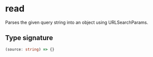 # read

Parses the given query string into an object using URLSearchParams.

## Type signature

<!-- prettier-ignore-start -->
```typescript
(source: string) => {}
```
<!-- prettier-ignore-end -->

